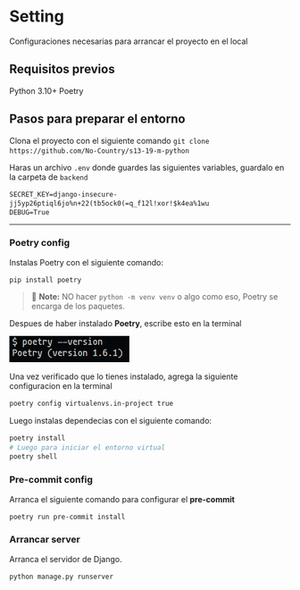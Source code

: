 # Setting
Configuraciones necesarias para arrancar el proyecto en el local
## Requisitos previos

Python 3.10+
Poetry

## Pasos para preparar el entorno
Clona el proyecto con el siguiente comando
`git clone https://github.com/No-Country/s13-19-m-python`

Haras un archivo `.env` donde guardes las siguientes variables, guardalo en la carpeta
de `backend`

```
SECRET_KEY=django-insecure-jj5yp26ptiql6jo%n+22(tb5ock0(=q_f12l!xor!$k4ea%1wu
DEBUG=True
```
----
### Poetry config

Instalas Poetry con el siguiente comando:

```
pip install poetry
```
> 📝 **Note:** NO hacer `python -m venv venv` o algo como eso, Poetry se encarga de los paquetes.

Despues de haber instalado **Poetry**, escribe esto en la terminal

![poetry install](assets/images/poetry-install.png)

Una vez verificado que lo tienes instalado, agrega la siguiente configuracion en la terminal

```sh
poetry config virtualenvs.in-project true
```

Luego instalas dependecias con el siguiente comando:

```sh
poetry install
# Luego para iniciar el entorno virtual
poetry shell
```

### Pre-commit config

Arranca el siguiente comando para configurar el **pre-commit**
```sh
poetry run pre-commit install
```

### Arrancar server

Arranca el servidor de Django.

```sh
python manage.py runserver
```
